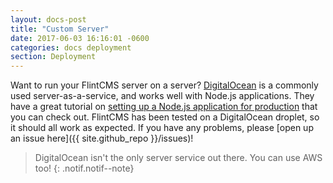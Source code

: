 ```yaml
---
layout: docs-post
title: "Custom Server"
date: 2017-06-03 16:16:01 -0600
categories: docs deployment
section: Deployment
---
```

Want to run your FlintCMS server on a server? [DigitalOcean](https://digitalocean.com) is a commonly used server-as-a-service, and works well with Node.js applications. They have a great tutorial on [setting up a Node.js application for production](https://www.digitalocean.com/community/tutorials/how-to-set-up-a-node-js-application-for-production-on-ubuntu-16-04) that you can check out. FlintCMS has been tested on a DigitalOcean droplet, so it should all work as expected. If you have any problems, please [open up an issue here]({{ site.github_repo }}/issues)!

> DigitalOcean isn't the only server service out there. You can use AWS too!
{: .notif.notif--note}

